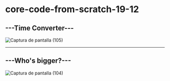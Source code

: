 # core-code-from-scratch-19-12

## ---Time Converter---

![Captura de pantalla (105)](https://user-images.githubusercontent.com/92037725/208570128-98974ea6-6d0d-475c-8e7e-880de37aa3da.png)

---
## ---Who's bigger?---

![Captura de pantalla (104)](https://user-images.githubusercontent.com/92037725/208570021-0b420ca6-e0bd-4b54-ae6d-8d85420e0b3a.png)
